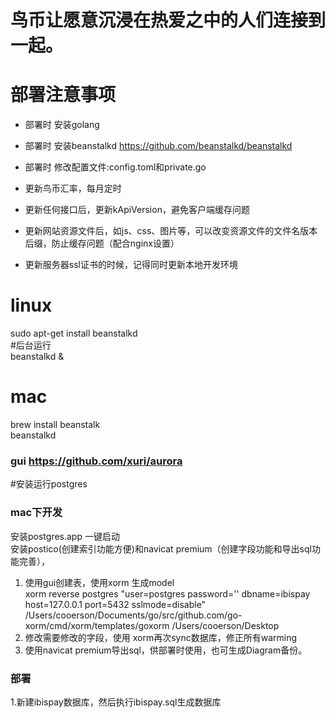 # 鸟币让愿意沉浸在热爱之中的人们连接到一起。
# 部署注意事项

- 部署时 安装golang
- 部署时 安装beanstalkd https://github.com/beanstalkd/beanstalkd
- 部署时 修改配置文件:config.toml和private.go

- 更新鸟币汇率，每月定时
- 更新任何接口后，更新kApiVersion，避免客户端缓存问题
- 更新网站资源文件后，如js、css、图片等，可以改变资源文件的文件名版本后缀，防止缓存问题（配合nginx设置）
- 更新服务器ssl证书的时候，记得同时更新本地开发环境


# linux  
sudo apt-get install beanstalkd  
#后台运行  
beanstalkd & 

# mac  
brew install beanstalk  
beanstalkd  
### gui https://github.com/xuri/aurora  


#安装运行postgres
### mac下开发  
安装postgres.app 一键启动  
安装postico(创建索引功能方便)和navicat premium（创建字段功能和导出sql功能完善），  

1. 使用gui创建表，使用xorm 生成model  
xorm reverse postgres "user=postgres password='' dbname=ibispay host=127.0.0.1 port=5432 sslmode=disable"   /Users/cooerson/Documents/go/src/github.com/go-xorm/cmd/xorm/templates/goxorm  /Users/cooerson/Desktop  
2. 修改需要修改的字段，使用 xorm再次sync数据库，修正所有warming  
3. 使用navicat premium导出sql，供部署时使用，也可生成Diagram备份。  

### 部署
1.新建ibispay数据库，然后执行ibispay.sql生成数据库
